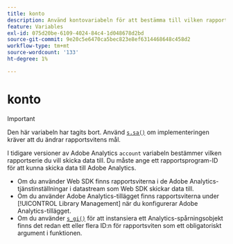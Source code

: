 ```yaml
---
title: konto
description: Använd kontovariabeln för att bestämma till vilken rapportsserie data ska skickas.
feature: Variables
exl-id: 075d20be-6109-4024-84c4-1d048678d2bd
source-git-commit: 9e20c5e6470ca5bec823e8ef6314468648c458d2
workflow-type: tm+mt
source-wordcount: '133'
ht-degree: 1%

---
```


# konto

>[!IMPORTANT]
>
>Den här variabeln har tagits bort. Använd [`s.sa()`](../functions/sa-method.md) om implementeringen kräver att du ändrar rapportsvitens mål.

I tidigare versioner av Adobe Analytics `account` variabeln bestämmer vilken rapportserie du vill skicka data till. Du måste ange ett rapportsprogram-ID för att kunna skicka data till Adobe Analytics.

* Om du använder Web SDK finns rapportsviterna i de Adobe Analytics-tjänstinställningar i datastream som Web SDK skickar data till.
* Om du använder Adobe Analytics-tillägget finns rapportsviterna under [!UICONTROL Library Management] när du konfigurerar Adobe Analytics-tillägget.
* Om du använder [`s_gi()`](../functions/s-gi.md) för att instansiera ett Analytics-spårningsobjekt finns det redan ett eller flera ID:n för rapportsviten som ett obligatoriskt argument i funktionen.
